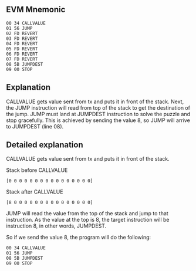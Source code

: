 ## EVM Mnemonic

```
00 34 CALLVALUE
01 56 JUMP
02 FD REVERT
03 FD REVERT
04 FD REVERT
05 FD REVERT
06 FD REVERT
07 FD REVERT
08 5B JUMPDEST
09 00 STOP
```

## Explanation

CALLVALUE gets value sent from tx and puts it in front of the stack. Next, the JUMP instruction will read from
top of the stack to get the destination of the jump. JUMP must land at JUMPDEST instruction to solve the puzzle
and stop gracefully. This is achieved by sending the value 8, so JUMP will arrive to JUMPDEST (line 08).

## Detailed explanation

CALLVALUE gets value sent from tx and puts it in front of the stack.

Stack before CALLVALUE

```
[0 0 0 0 0 0 0 0 0 0 0 0 0 0 0 0]
```

Stack after CALLVALUE

```
[8 0 0 0 0 0 0 0 0 0 0 0 0 0 0 0]
```

JUMP will read the value from the top of the stack and jump to that instruction. As the value at the top is 8,
the target instruction will be instruction 8, in other words, JUMPDEST.

So if we send the value 8, the program will do the following:

```
00 34 CALLVALUE
01 56 JUMP
08 5B JUMPDEST
09 00 STOP
```

